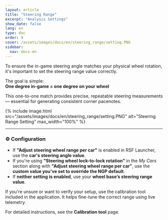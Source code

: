 ```yaml
---
layout: article
title: "Steering Range"
excerpt: "Analysis Settings"
show_date: false
lang: en
type: doc
order: 9
cover: /assets/images/docs/en/steering_range/setting.PNG
sidebar:
  nav: docs-en
---
```


To ensure the in-game steering angle matches your physical wheel rotation, it's important to set the steering range value correctly.

The goal is simple:  
**One degree in-game = one degree on your wheel**

This one-to-one match provides precise, repeatable steering measurements — essential for generating consistent corner pacenotes.

{% include image.html
   src="/assets/images/docs/en/steering_range/setting.PNG"
   alt="Steering Range Setting"
   max_width="100%" %}

---

### ⚙️ Configuration

- If **"Adjust steering wheel range per car"** is enabled in RSF Launcher, use the **car's steering angle value**.
- If you're using **"Steering wheel lock-to-lock rotation"** in the *My Cars* section along with **"Adjust steering wheel range per car"**, use the **custom value you've set to override the NGP default**.
- If **neither setting is enabled**, use your **wheel base’s steering range value**.

If you're unsure or want to verify your setup, use the calibration tool included in the application. It helps fine-tune the correct range using live telemetry.

For detailed instructions, see the **Calibration tool** page.
